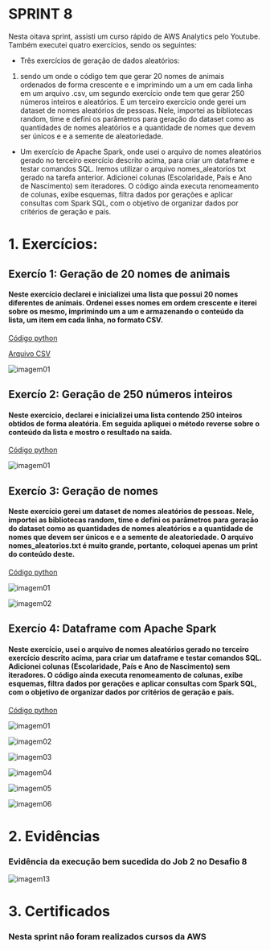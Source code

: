 # SPRINT 8

Nesta oitava sprint, assisti um curso rápido de AWS Analytics pelo Youtube. Também executei quatro exercícios, sendo os seguintes: 

- Três exercícios de geração de dados aleatórios:
1.  sendo um onde o código tem que gerar 20 nomes de animais ordenados de forma crescente e e imprimindo um a um em cada linha em um arquivo .csv, um segundo exercício onde tem que gerar 250 números inteiros e aleatórios. E um terceiro exercício onde gerei um dataset de nomes aleatórios de pessoas. Nele, importei as bibliotecas random, time e defini os parâmetros para geração do dataset como as quantidades de nomes aleatórios e a quantidade de nomes que devem ser únicos e e a semente de aleatoriedade.

- Um exercício de Apache Spark, onde usei o arquivo de nomes aleatórios gerado no terceiro exercício descrito acima, para criar um dataframe e testar comandos SQL. Iremos utilizar o arquivo nomes_aleatorios txt gerado na tarefa anterior. Adicionei colunas (Escolaridade, País e Ano de Nascimento) sem iteradores. O código ainda executa renomeamento de colunas, exibe esquemas, filtra dados por gerações e aplicar consultas com Spark SQL, com o objetivo de organizar dados por critérios de geração e país.

# 1. Exercícios:

## Exercío 1: Geração de 20 nomes de animais

#### Neste exercício declarei e inicializei uma lista que possui 20 nomes diferentes de animais. Ordenei esses nomes em ordem crescente e iterei sobre os mesmo, imprimindo um a um e armazenando o conteúdo da lista, um item em cada linha, no formato CSV.

[Código python](/Sprint%208/EXERCICIOS/EXE_GERACAO/gera20/gera20.py)

[Arquivo CSV](/Sprint%208/EXERCICIOS/EXE_GERACAO/gera20/animais.csv)

![imagem01](/Sprint%208/EVIDENCIAS/EXE_GERACAO/gera20/img01.png)

## Exercío 2: Geração de 250 números inteiros

#### Neste exercício, declarei e inicializei uma lista contendo 250 inteiros obtidos de forma aleatória. Em seguida apliquei o método reverse sobre o conteúdo da lista e mostro o resultado na saída.

[Código python](/Sprint%208/EXERCICIOS/EXE_GERACAO/gera250/gera250.py)

![imagem01](/Sprint%208/EVIDENCIAS/EXE_GERACAO/gera250/img01.png)

## Exercío 3: Geração de nomes

#### Neste exercício gerei um dataset de nomes aleatórios de pessoas. Nele, importei as bibliotecas random, time e defini os parâmetros para geração do dataset como as quantidades de nomes aleatórios e a quantidade de nomes que devem ser únicos e e a semente de aleatoriedade. O arquivo nomes_aleatorios.txt é muito grande, portanto, coloquei apenas um print do conteúdo deste.

[Código python](/Sprint%208/EXERCICIOS/EXE_GERACAO/geranomes/geranomes.py)

![imagem01](/Sprint%208/EVIDENCIAS/EXE_GERACAO/geranomes/img01.png)

![imagem02](/Sprint%208/EVIDENCIAS/EXE_GERACAO/geranomes/img02.png)

## Exercío 4: Dataframe com Apache Spark

#### Neste exercício, usei o arquivo de nomes aleatórios gerado no terceiro exercício descrito acima, para criar um dataframe e testar comandos SQL. Adicionei colunas (Escolaridade, País e Ano de Nascimento) sem iteradores. O código ainda executa renomeamento de colunas, exibe esquemas, filtra dados por gerações e aplicar consultas com Spark SQL, com o objetivo de organizar dados por critérios de geração e país.

[Código python](/Sprint%208/EXERCICIOS/EXE_SPARK/spark.py)

![imagem01](/Sprint%208/EVIDENCIAS/EXE_SPARK/img01.png)

![imagem02](/Sprint%208/EVIDENCIAS/EXE_SPARK/img02.png)

![imagem03](/Sprint%208/EVIDENCIAS/EXE_SPARK/img03.png)

![imagem04](/Sprint%208/EVIDENCIAS/EXE_SPARK/img04.png)

![imagem05](/Sprint%208/EVIDENCIAS/EXE_SPARK/img05.png)

![imagem06](/Sprint%208/EVIDENCIAS/EXE_SPARK/img06.png)

# 2. Evidências

###  Evidência da execução bem sucedida do Job 2 no Desafio 8

![imagem13](/Sprint%208/EVIDENCIAS/DESAFIO8/img13.png)

# 3. Certificados

### Nesta sprint não foram realizados cursos da AWS




